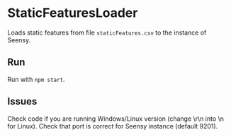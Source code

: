 # StaticFeaturesLoader
Loads static features from file ```staticFeatures.csv``` to the instance of Seensy. 

## Run
Run with ```npm start```.

## Issues
Check code if you are running Windows/Linux version (change \r\n into \n for Linux). Check that port is correct for Seensy instance (default 9201).